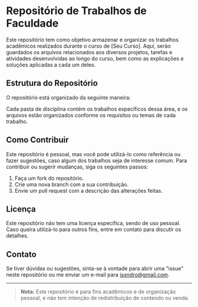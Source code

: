 # Repositório de Trabalhos de Faculdade

Este repositório tem como objetivo armazenar e organizar os trabalhos acadêmicos realizados durante o curso de [Seu Curso]. Aqui, serão guardados os arquivos relacionados aos diversos projetos, tarefas e atividades desenvolvidas ao longo do curso, bem como as explicações e soluções aplicadas a cada um deles.

## Estrutura do Repositório

O repositório está organizado da seguinte maneira:


Cada pasta de disciplina contém os trabalhos específicos dessa área, e os arquivos estão organizados conforme os requisitos ou temas de cada trabalho.

## Como Contribuir

Este repositório é pessoal, mas você pode utilizá-lo como referência ou fazer sugestões, caso algum dos trabalhos seja de interesse comum. Para contribuir ou sugerir mudanças, siga os seguintes passos:

1. Faça um fork do repositório.
2. Crie uma nova branch com a sua contribuição.
3. Envie um pull request com a descrição das alterações feitas.

## Licença

Este repositório não tem uma licença específica, sendo de uso pessoal. Caso queira utilizá-lo para outros fins, entre em contato para discutir os detalhes.

## Contato

Se tiver dúvidas ou sugestões, sinta-se à vontade para abrir uma "issue" neste repositório ou me enviar um e-mail para isxndro@gmail.com.

---

> **Nota:** Este repositório é para fins acadêmicos e de organização pessoal, e não tem intenção de redistribuição de conteúdo ou venda.

